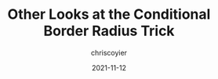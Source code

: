 ---
author: chriscoyier
date: 2021-11-12
publisher: css
tags:
  - css
  - meta
target_url: https://css-tricks.com/other-looks-at-the-conditional-border-radius-trick/
title: Other Looks at the Conditional Border Radius Trick
---